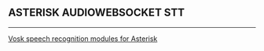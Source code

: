 ## ASTERISK AUDIOWEBSOCKET STT    
---      

[Vosk speech recognition modules for Asterisk](https://github.com/alphacep/vosk-asterisk)     

